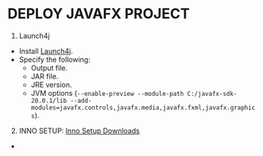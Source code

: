 # DEPLOY JAVAFX PROJECT

1.  Launch4j
- Install [Launch4j](https://launch4j.sourceforge.net/).
- Specify the following:
  - Output file.
  - JAR file.
  - JRE version.
  - JVM options (`--enable-preview --module-path C:/javafx-sdk-20.0.1/lib --add-modules=javafx.controls,javafx.media,javafx.fxml,javafx.graphics`).
2. INNO SETUP: [Inno Setup Downloads](https://jrsoftware.org/isdl.php) 
- 
